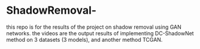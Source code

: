 # ShadowRemoval-
this repo is for the results of the project on shadow removal using GAN networks.
the videos are the output results of implementing DC-ShadowNet method on 3 datasets (3 models), and another method TCGAN. 
